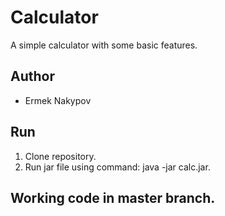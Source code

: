 # Calculator
A simple calculator with some basic features.

## Author
  * Ermek Nakypov
 
## Run

1. Clone repository.
2. Run jar file using command: java -jar calc.jar.

## Working code in master branch.
  
